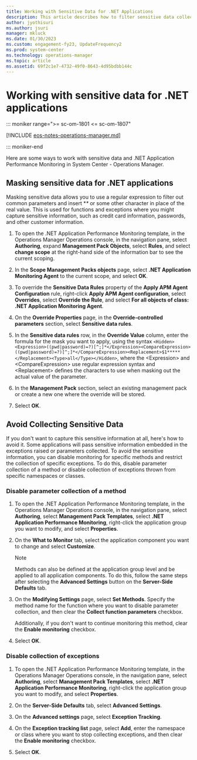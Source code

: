```yaml
---
title: Working with Sensitive Data for .NET Applications
description: This article describes how to filter sensitive data collected by Application Performance Monitoring.
author: jyothisuri
ms.author: jsuri
manager: mkluck
ms.date: 01/30/2023
ms.custom: engagement-fy23, UpdateFrequency2
ms.prod: system-center
ms.technology: operations-manager
ms.topic: article
ms.assetid: 69f2c1e7-4732-49f0-8643-4d95bdbb144c
---
```


# Working with sensitive data for .NET applications

::: moniker range=">= sc-om-1801 <= sc-om-1807"

[!INCLUDE [eos-notes-operations-manager.md](../includes/eos-notes-operations-manager.md)]

::: moniker-end

Here are some ways to work with sensitive data and .NET Application Performance Monitoring in System Center - Operations Manager.  

## Masking sensitive data for .NET applications  
Masking sensitive data allows you to use a regular expression to filter out common parameters and insert \**\** or some other character in place of the real value. This is used for functions and exceptions where you might capture sensitive information, such as credit card information, passwords, and other customer information.  

1.  To open the .NET Application Performance Monitoring template, in the Operations Manager Operations console, in the navigation pane, select **Authoring**, expand **Management Pack Objects**, select **Rules**, and select **change scope** at the right-hand side of the information bar to see the current scoping.  

2.  In the **Scope Management Packs objects** page, select **.NET Application Monitoring Agent** to the current scope, and select **OK**.  

3.  To override the **Sensitive Data Rules** property of the **Apply APM Agent Configuration** rule, right-click **Apply APM Agent configuration**, select **Overrides**, select **Override the Rule**, and select **For all objects of class: .NET Application Monitoring Agent**.  

4.  On the **Override Properties** page, in the **Override-controlled parameters** section, select **Sensitive data rules**.  

5.  In the **Sensitive data rules** row, in the **Override Value** column, enter the formula for the mask you want to apply, using the syntax `<Hidden><Expression>((pwd|password)=?)[^;]*</Expression><CompareExpression>((pwd|password)=?)[^;]*</CompareExpression><Replacement>$1*****</Replacement><Type>all</Type></Hidden>`, where the \<Expression\> and \<CompareExpression\> use regular expression syntax and \<Replacement\> defines the characters to use when masking out the actual value of the parameter.  

6.  In the **Management Pack** section, select an existing management pack or create a new one where the override will be stored.  

7.  Select **OK**.  

## Avoid Collecting Sensitive Data  
If you don't want to capture this sensitive information at all, here's how to avoid it. Some applications will pass sensitive information embedded in the exceptions raised or parameters collected. To avoid the sensitive information, you can disable monitoring for specific methods and restrict the collection of specific exceptions. To do this, disable parameter collection of a method or disable collection of exceptions thrown from specific namespaces or classes.  

### Disable parameter collection of a method  

1.  To open the .NET Application Performance Monitoring template, in the Operations Manager Operations console, in the navigation pane, select **Authoring**, select **Management Pack Templates**, select **.NET Application Performance Monitoring**, right-click the application group you want to modify, and select **Properties**.  

2.  On the **What to Monitor** tab, select the application component you want to change and select **Customize**.  

    > [!NOTE]  
    > Methods can also be defined at the application group level and be applied to all application components. To do this, follow the same steps after selecting the **Advanced Settings** button on the **Server-Side Defaults** tab.  

3.  On the **Modifying Settings** page, select **Set Methods**. Specify the method name for the function where you want to disable parameter collection, and then clear the **Collect function parameters** checkbox.  

    Additionally, if you don't want to continue monitoring this method, clear the **Enable monitoring** checkbox.  

4.  Select **OK**.  

### Disable collection of exceptions  

1.  To open the .NET Application Performance Monitoring template, in the Operations Manager Operations console, in the navigation pane, select **Authoring**, select **Management Pack Templates**, select **.NET Application Performance Monitoring**, right-click the application group you want to modify, and select **Properties**.  

2.  On the **Server-Side Defaults** tab, select **Advanced Settings**.  

3.  On the **Advanced settings** page, select **Exception Tracking**.  

4.  On the **Exception tracking list** page, select **Add**, enter the namespace or class where you want to stop collecting exceptions, and then clear the **Enable monitoring** checkbox.  

5.  Select **OK**.  

